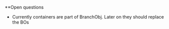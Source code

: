 **Open questions

- Currently containers are part of BranchObj. Later on they should
  replace the BOs